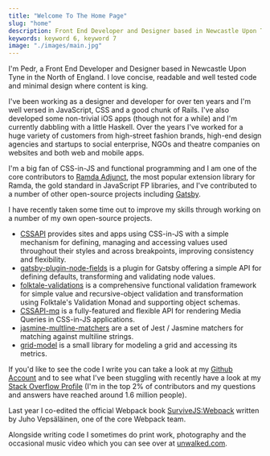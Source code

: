 ```yaml
---
title: "Welcome To The Home Page"
slug: "home"
description: Front End Developer and Designer based in Newcastle Upon Tyne in the North of England.
keywords: keyword 6, keyword 7
image: "./images/main.jpg"
---
```


I'm Pedr, a Front End Developer and Designer based in Newcastle Upon Tyne in the
North of England. I love concise, readable and well tested code and minimal
design where content is king.

I've been working as a designer and developer for over ten years and I'm well
versed in JavaScript, CSS and a good chunk of Rails. I've also developed some
non-trivial iOS apps (though not for a while) and I'm currently dabbling with a
little Haskell. Over the years I've worked for a huge variety of customers from
high-street fashion brands, high-end design agencies and startups to social
enterprise, NGOs and theatre companies on websites and both web and mobile apps.

I'm a big fan of CSS-in-JS and functional programming and I am one of the core
contributors to [Ramda Adjunct](https://github.com/char0n/ramda-adjunct), the
most popular extension library for Ramda, the gold standard in JavaScript FP
libraries, and I've contributed to a number of other open-source projects
including [Gatsby](https://www.gatsbyjs.org/).

I have recently taken some time out to improve my skills through working on a
number of my own open-source projects.

* [CSSAPI](https://github.com/Undistraction/cssapi) provides sites and apps
  using CSS-in-JS with a simple mechanism for defining, managing and accessing
  values used throughout their styles and across breakpoints, improving
  consistency and flexibility.
* [gatsby-plugin-node-fields](https://github.com/Undistraction/gatsby-plugin-node-fields)
  is a plugin for Gatsby offering a simple API for defining defaults,
  transforming and validating node values.
* [folktale-validations](https://github.com/Undistraction/folktale-validations)
  is a comprehensive functional validation framework for simple value and
  recursive-object validation and transformation using Folktale's Validation
  Monad and supporting object schemas.
* [CSSAPI-mq](https://github.com/Undistraction/cssapi-mq) is a fully-featured
  and flexible API for rendering Media Queries in CSS-in-JS applications.
* [jasmine-multline-matchers](https://github.com/Undistraction/jasmine-multiline-matchers)
  are a set of Jest / Jasmine matchers for matching against multiline strings.
* [grid-model](https://github.com/Undistraction/grid-model) is a small library
  for modeling a grid and accessing its metrics.

If you'd like to see the code I write you can take a look at my
[Github Account](https://github.com/Undistraction) and to see what I've been
stuggling with recently have a look at my
[Stack Overflow Profile](https://stackoverflow.com/users/138601/undistraction)
(I'm in the top 2% of contributors and my questions and answers have reached
around 1.6 million people).

Last year I co-edited the official Webpack book
[SurviveJS:Webpack](https://survivejs.com/webpack/foreword/) written by Juho
Vepsäläinen, one of the core Webpack team.

Alongside writing code I sometimes do print work, photography and the occasional
music video which you can see over at [unwalked.com](http://unwalked.com).
